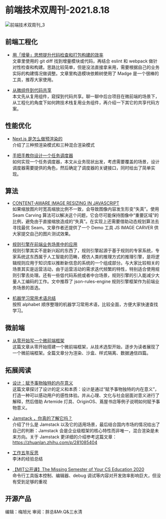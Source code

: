 # 前端技术双周刊-2021.8.18

![前端技术双周刊_3](https://user-images.githubusercontent.com/9262426/129841840-2bafb873-aef5-4515-8415-15c17e370ec4.png)

## 前端工程化

- [用「增量」思想提升代码检查和打包构建的效率](https://juejin.cn/post/6865101730166767623)
<br>文章里使用的 git diff 找到增量模块或代码，再结合 eslint 和 webpack 做针对性检查和构建。思路比较简单，但是没法直接拿来用，需要根据自己的业务实际的构建情况做调整。文章里构造模块依赖树使用了 Madge 是一个很棒的工具，推荐大家使用。

- [从微组件到代码共享](https://mp.weixin.qq.com/s/29nIdcijMLBKjrqdMch3zA)
<br>本文先从复用组件，窥探到代码共享。聊一聊中后台项目在微前端的场景下，从工程化的角度下如何跨技术栈复用业务组件，再介绍一下其它的共享代码方案。

## 性能优化

- [Next.js 是怎么做预渲染的](https://juejin.cn/post/6991397899317805064/)
<br>介绍了三种预渲染模式和三种混合渲染模式

- [手把手教你设计一个任务调度器](https://mp.weixin.qq.com/s/O6fAOodJq6pyJnqy1IuqEg)
<br>如何实现一个任务调度器，本文从业务现状出发，考虑需要覆盖的场景，设计调度器需要提供的角色，然后确定了调度器的关键接口，同时给出了简单实现。

## 算法

- [CONTENT-AWARE IMAGE RESIZING IN JAVASCRIPT](https://trekhleb.dev/blog/2021/content-aware-image-resizing-in-javascript/)
<br>如果缩放图片时宽高缩放比例不一致，会导致图像内容发生形变“失真”。使用 Seam Carving 算法可以解决这个问题，它会尽可能保持图像中“重要区域”的比例，避免由于直接缩放造成的“失真”。在实现上还需要借助动态规划算法去寻找最优 Seam。文章作者还提供了一个 Demo 工具 JS IMAGE CARVER 供大家提交自己的图片测试效果。

- [规则引擎在前端业务场景中的应用](https://mp.weixin.qq.com/s/t11C5s6OZOV3o0U2XhIehQ)
<br>规则引擎其实不是新兴起的东西了，规则引擎起源于基于规则的专家系统，专家系统这东西属于人工智能的范畴，模仿人类的推理方式的推理引擎，是将逻辑规则应用于知识库以推断新信息的系统的一个组成部分。与大家比较相关的场景其实是运营活动，由于运营活动的需求迭代频繁的特性，特别适合使用规则引擎去处理。还有一些低代码系统或者中台场景，规则引擎的引入能减少大量人工编码的工作。文中推荐了 json-rules-engine 规则引擎框架作为前端业务场景的首选。

- [机器学习常用术语总结](https://mp.weixin.qq.com/s/JNpdys7MT-EXcgguQwt9Ag)
<br>按照 alphabet 顺序整理的机器学习常用术语，比较全面，方便大家快速查找学习。

## 微前端

- [从零开始写一个微前端框架](https://github.com/micro-zoe/micro-app/issues/17)
<br>这篇文章从零开始搭建一个微前端框架，从技术选型开始，逐步为读者展现了一个微前端框架。全篇文章分为渲染、沙盒、样式隔离、数据通信四篇。

## 拓展阅读

- [设计：赋予事物独特的内在意义](https://mp.weixin.qq.com/s/7mrtQiSeccagKIG8AI-wjg)
<br>这篇文章探讨了设计的定义和本质：设计是通过“赋予事物独特的内在意义”，打造一种可以感动用户的感性体验。并从心理、文化与社会层面对意义进行了解释，然后借助 Artemide 灯具、OriginOS、蔦屋书店等例子说明如何赋予事物意义。

- [Jamstack ，你真的了解它吗？](https://mp.weixin.qq.com/s/bVkK2jJAuZmShYk4318kMQ)
<br>介绍了什么是 Jamstack 以及它的适用场景，最后结合国内市场的情况给出了自己的判断：Jamstack 会是企业级框架的核心特性而非唯一，混合渲染是未来方向。关于 Jamstack 更详细的介绍参考这篇文章：https://zhuanlan.zhihu.com/p/281085404

- [工作五年反思](https://zhuanlan.zhihu.com/p/374777591)
<br>李沐的经验总结

- [【MIT公开课】The Missing Semester of Your CS Education 2020](https://www.bilibili.com/video/BV1w7411477L)
<br>命令行工具版本控制、编辑器、debug 调试等内容对开发效率影响巨大，但没有受到足够的重视

## 开源产品


编辑：梅旭光 审阅：胖总&Mr.Q&三水清
